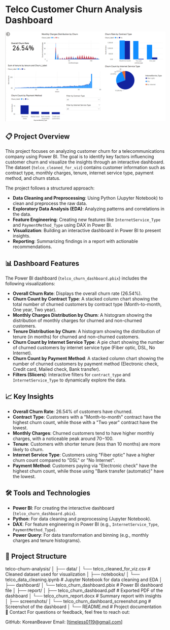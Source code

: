 # Telco Customer Churn Analysis Dashboard

![Telco Churn Dashboard](/resources/telco_churn_dashboard_screenshot.png)

## 📋 Project Overview

This project focuses on analyzing customer churn for a telecommunications company using Power BI. The goal is to identify key factors influencing customer churn and visualize the insights through an interactive dashboard. The dataset (`telco_cleaned_for_viz`) contains customer information such as contract type, monthly charges, tenure, internet service type, payment method, and churn status.

The project follows a structured approach:

- **Data Cleaning and Preprocessing**: Using Python (Jupyter Notebook) to clean and preprocess the raw data.
- **Exploratory Data Analysis (EDA)**: Analyzing patterns and correlations in the data.
- **Feature Engineering**: Creating new features like `InternetService_Type` and `PaymentMethod_Type` using DAX in Power BI.
- **Visualization**: Building an interactive dashboard in Power BI to present insights.
- **Reporting**: Summarizing findings in a report with actionable recommendations.

## 📊 Dashboard Features

The Power BI dashboard (`telco_churn_dashboard.pbix`) includes the following visualizations:

- **Overall Churn Rate**: Displays the overall churn rate (26.54%).
- **Churn Count by Contract Type**: A stacked column chart showing the total number of churned customers by contract type (Month-to-month, One year, Two year).
- **Monthly Charges Distribution by Churn**: A histogram showing the distribution of monthly charges for churned and non-churned customers.
- **Tenure Distribution by Churn**: A histogram showing the distribution of tenure (in months) for churned and non-churned customers.
- **Churn Count by Internet Service Type**: A pie chart showing the number of churned customers by internet service type (Fiber optic, DSL, No Internet).
- **Churn Count by Payment Method**: A stacked column chart showing the number of churned customers by payment method (Electronic check, Credit card, Mailed check, Bank transfer).
- **Filters (Slicers)**: Interactive filters for `contract_type` and `InternetService_Type` to dynamically explore the data.

## 📈 Key Insights

- **Overall Churn Rate**: 26.54% of customers have churned.
- **Contract Type**: Customers with a "Month-to-month" contract have the highest churn count, while those with a "Two year" contract have the lowest.
- **Monthly Charges**: Churned customers tend to have higher monthly charges, with a noticeable peak around $70-$100.
- **Tenure**: Customers with shorter tenure (less than 10 months) are more likely to churn.
- **Internet Service Type**: Customers using "Fiber optic" have a higher churn count compared to "DSL" or "No Internet".
- **Payment Method**: Customers paying via "Electronic check" have the highest churn count, while those using "Bank transfer (automatic)" have the lowest.

## 🛠️ Tools and Technologies

- **Power BI**: For creating the interactive dashboard (`telco_churn_dashboard.pbix`).
- **Python**: For data cleaning and preprocessing (Jupyter Notebook).
- **DAX**: For feature engineering in Power BI (e.g., `InternetService_Type`, `PaymentMethod_Type`).
- **Power Query**: For data transformation and binning (e.g., monthly charges and tenure histograms).

## 📂 Project Structure
telco-churn-analysis/
│
├── data/
│   └── telco_cleaned_for_viz.csv    # Cleaned dataset used for visualization
│
├── notebooks/
│   └── telco_data_cleaning.ipynb    # Jupyter Notebook for data cleaning and EDA
│
├── dashboard/
│   └── telco_churn_dashboard.pbix   # Power BI dashboard file
│
├── report/
│   ├── telco_churn_dashboard.pdf    # Exported PDF of the dashboard
│   └── telco_churn_report.docx      # Summary report with insights
│
├── screenshots/
│   └── telco_churn_dashboard_screenshot.png  # Screenshot of the dashboard
│
└── README.md                        # Project documentation
📧 Contact
For questions or feedback, feel free to reach out:

GitHub: KoreanBeaver
Email: [timeless0119@gmail.com]
